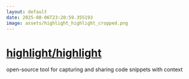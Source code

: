 ```yaml
---
layout: default
date: 2025-08-06T23:20:59.355193
image: assets/highlight_highlight_cropped.png
---
```


# [highlight/highlight](https://github.com/highlight/highlight)

open-source tool for capturing and sharing code snippets with context
